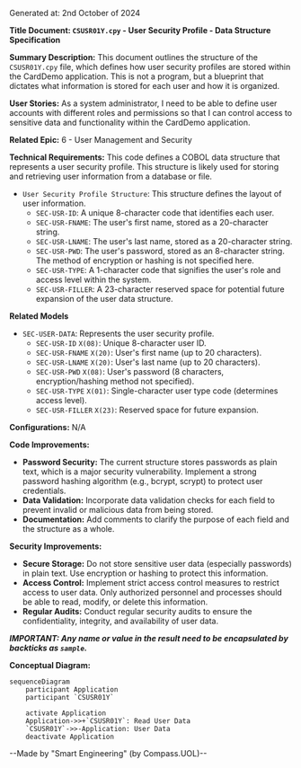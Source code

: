 Generated at: 2nd October of 2024

**Title Document: `CSUSR01Y.cpy` - User Security Profile - Data Structure Specification**

**Summary Description:**
This document outlines the structure of the `CSUSR01Y.cpy` file, which defines how user security profiles are stored within the CardDemo application. This is not a program, but a blueprint that dictates what information is stored for each user and how it is organized. 

**User Stories:**
As a system administrator, I need to be able to define user accounts with different roles and permissions so that I can control access to sensitive data and functionality within the CardDemo application. 

**Related Epic:**
6 - User Management and Security

**Technical Requirements:**
This code defines a COBOL data structure that represents a user security profile. This structure is likely used for storing and retrieving user information from a database or file. 

- `User Security Profile Structure`: This structure defines the layout of user information.
  - `SEC-USR-ID`:  A unique 8-character code that identifies each user.
  - `SEC-USR-FNAME`:  The user's first name, stored as a 20-character string.
  - `SEC-USR-LNAME`: The user's last name, stored as a 20-character string.
  - `SEC-USR-PWD`:  The user's password, stored as an 8-character string. The method of encryption or hashing is not specified here.
  - `SEC-USR-TYPE`:  A 1-character code that signifies the user's role and access level within the system.
  - `SEC-USR-FILLER`: A 23-character reserved space for potential future expansion of the user data structure.

**Related Models**
- `SEC-USER-DATA`: Represents the user security profile.
  - `SEC-USR-ID` `X(08)`: Unique 8-character user ID.
  - `SEC-USR-FNAME` `X(20)`: User's first name (up to 20 characters).
  - `SEC-USR-LNAME` `X(20)`: User's last name (up to 20 characters).
  - `SEC-USR-PWD` `X(08)`: User's password (8 characters, encryption/hashing method not specified).
  - `SEC-USR-TYPE` `X(01)`: Single-character user type code (determines access level).
  - `SEC-USR-FILLER` `X(23)`: Reserved space for future expansion.

**Configurations:**
N/A

**Code Improvements:**
- **Password Security:** The current structure stores passwords as plain text, which is a major security vulnerability. Implement a strong password hashing algorithm (e.g., bcrypt, scrypt) to protect user credentials.
- **Data Validation:** Incorporate data validation checks for each field to prevent invalid or malicious data from being stored. 
- **Documentation:** Add comments to clarify the purpose of each field and the structure as a whole.

**Security Improvements:**
- **Secure Storage:**  Do not store sensitive user data (especially passwords) in plain text. Use encryption or hashing to protect this information.
- **Access Control:** Implement strict access control measures to restrict access to user data. Only authorized personnel and processes should be able to read, modify, or delete this information.
- **Regular Audits:** Conduct regular security audits to ensure the confidentiality, integrity, and availability of user data.

***IMPORTANT: Any name or value in the result need to be encapsulated by backticks as `sample`.***

**Conceptual Diagram:**
```mermaid
sequenceDiagram
    participant Application
    participant `CSUSR01Y`

    activate Application
    Application->>+`CSUSR01Y`: Read User Data
    `CSUSR01Y`->>-Application: User Data
    deactivate Application
```

--Made by "Smart Engineering" (by Compass.UOL)--
